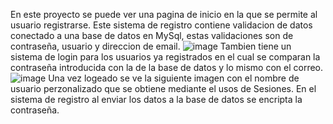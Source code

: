 En este proyecto se puede ver una pagina de inicio en la que se permite al usuario registrarse. Este sistema de registro contiene validacion de datos conectado a una base de datos en MySql, estas validaciones son de contraseña, usuario y direccion de email.
![image](https://user-images.githubusercontent.com/111323259/203379929-5e061615-7783-4af6-b1a2-0f857660426e.png)
Tambien tiene un sistema de login para los usuarios ya registrados en el cual se comparan la contraseña introducida con la de la base de datos y lo mismo con el correo.
![image](https://user-images.githubusercontent.com/111323259/203380586-2c168e14-c094-4256-8457-236155cd2952.png)
Una vez logeado se ve la siguiente imagen con el nombre de usuario perzonalizado que se obtiene mediante el usos de Sesiones.
En el sistema de registro al enviar los datos a la base de datos se encripta la contraseña. 
